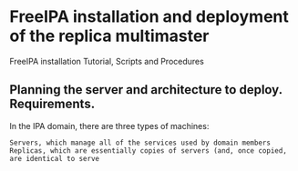 # FreeIPA installation and deployment of the replica multimaster 
FreeIPA installation Tutorial, Scripts and Procedures

## Planning the server and architecture to deploy. Requirements.

In the IPA domain, there are three types of machines:

	Servers, which manage all of the services used by domain members
	Replicas, which are essentially copies of servers (and, once copied, are identical to serve
